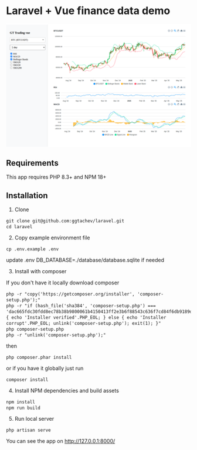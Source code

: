 # Laravel + Vue finance data demo

![preview](./preview.png?raw=true "Preview")

## Requirements
This app requires PHP 8.3+ and NPM 18+

## Installation

1. Clone
```
git clone git@github.com:ggtachev/laravel.git
cd laravel
```

2. Copy example environment file

```
cp .env.example .env
```

update .env DB_DATABASE=./database/database.sqlite if needed

3. Install with composer

If you don't have it locally download composer
```
php -r "copy('https://getcomposer.org/installer', 'composer-setup.php');"
php -r "if (hash_file('sha384', 'composer-setup.php') === 'dac665fdc30fdd8ec78b38b9800061b4150413ff2e3b6f88543c636f7cd84f6db9189d43a81e5503cda447da73c7e5b6') { echo 'Installer verified'.PHP_EOL; } else { echo 'Installer corrupt'.PHP_EOL; unlink('composer-setup.php'); exit(1); }"
php composer-setup.php
php -r "unlink('composer-setup.php');"
```

then 
```
php composer.phar install
```

or if you have it globally just run
```
composer install
```


4. Install NPM dependencies and build assets
```
npm install
npm run build
```

5. Run local server 
```
php artisan serve
```

You can see the app on http://127.0.0.1:8000/